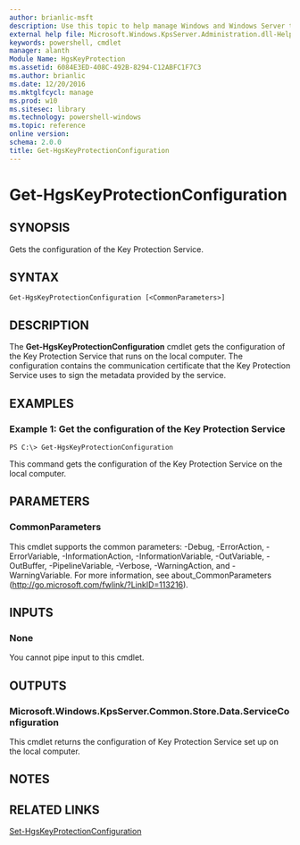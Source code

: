 ```yaml
---
author: brianlic-msft
description: Use this topic to help manage Windows and Windows Server technologies with Windows PowerShell.
external help file: Microsoft.Windows.KpsServer.Administration.dll-Help.xml
keywords: powershell, cmdlet
manager: alanth
Module Name: HgsKeyProtection
ms.assetid: 6084E3ED-408C-492B-8294-C12ABFC1F7C3
ms.author: brianlic
ms.date: 12/20/2016
ms.mktglfcycl: manage
ms.prod: w10
ms.sitesec: library
ms.technology: powershell-windows
ms.topic: reference
online version: 
schema: 2.0.0
title: Get-HgsKeyProtectionConfiguration
---
```


# Get-HgsKeyProtectionConfiguration

## SYNOPSIS
Gets the configuration of the Key Protection Service.

## SYNTAX

```
Get-HgsKeyProtectionConfiguration [<CommonParameters>]
```

## DESCRIPTION
The **Get-HgsKeyProtectionConfiguration** cmdlet gets the configuration of the Key Protection Service that runs on the local computer.
The configuration contains the communication certificate that the Key Protection Service uses to sign the metadata provided by the service.

## EXAMPLES

### Example 1: Get the configuration of the Key Protection Service
```
PS C:\> Get-HgsKeyProtectionConfiguration
```

This command gets the configuration of the Key Protection Service on the local computer.

## PARAMETERS

### CommonParameters
This cmdlet supports the common parameters: -Debug, -ErrorAction, -ErrorVariable, -InformationAction, -InformationVariable, -OutVariable, -OutBuffer, -PipelineVariable, -Verbose, -WarningAction, and -WarningVariable. For more information, see about_CommonParameters (http://go.microsoft.com/fwlink/?LinkID=113216).

## INPUTS

### None
You cannot pipe input to this cmdlet.

## OUTPUTS

### Microsoft.Windows.KpsServer.Common.Store.Data.ServiceConfiguration
This cmdlet returns the configuration of Key Protection Service set up on the local computer.

## NOTES

## RELATED LINKS

[Set-HgsKeyProtectionConfiguration](./Set-HgsKeyProtectionConfiguration.md)

